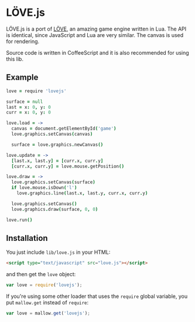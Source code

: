 # LÖVE.js

LÖVE.js is a port of [LÖVE](http://love2d.org/), an amazing game engine written in Lua. The API is identical, since JavaScript and Lua are very similar. The canvas is used for rendering.

Source code is written in CoffeeScript and it is also recommended for using this lib.

## Example

```coffeescript
love = require 'lovejs'

surface = null
last = x: 0, y: 0
curr = x: 0, y: 0

love.load = ->
  canvas = document.getElementById('game')
  love.graphics.setCanvas(canvas)

  surface = love.graphics.newCanvas()

love.update = ->
  [last.x, last.y] = [curr.x, curr.y]
  [curr.x, curr.y] = love.mouse.getPosition()

love.draw = ->
  love.graphics.setCanvas(surface)
  if love.mouse.isDown('l')
    love.graphics.line(last.x, last.y, curr.x, curr.y)

  love.graphics.setCanvas()
  love.graphics.draw(surface, 0, 0)

love.run()
```

## Installation

You just include `lib/love.js` in your HTML:

```html
<script type="text/javascript" src="love.js"></script>
```

and then get the `love` object:

```javascript
var love = require('lovejs');
```

If you're using some other loader that uses the `require` global variable, you put `mallow.get` instead of `require`:

```javascript
var love = mallow.get('lovejs');
```

